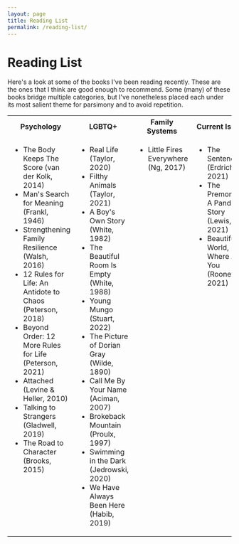 ```yaml
---
layout: page
title: Reading List
permalink: /reading-list/
---
```


# Reading List

Here's a look at some of the books I've been reading recently. These are the ones that I think are good enough to recommend. Some (many) of these books bridge multiple categories, but I've nonetheless placed each under its most salient theme for parsimony and to avoid repetition.

<table>
	<tr>
		<th>Psychology</th>
		<th>LGBTQ+</th>
		<th>Family Systems</th>
		<th>Current Issues</th>
		<th>Politics</th>
		<th>Classics</th>
	</tr>
	<tr style="vertical-align:top">
		<td>
			<ul>
				<li>The Body Keeps The Score (van der Kolk, 2014)</li>
				<li>Man's Search for Meaning (Frankl, 1946)</li>
				<li>Strengthening Family Resilience (Walsh, 2016)</li>
				<li>12 Rules for Life: An Antidote to Chaos (Peterson, 2018)</li>
				<li>Beyond Order: 12 More Rules for Life (Peterson, 2021)</li>
				<li>Attached (Levine & Heller, 2010)</li>
				<li>Talking to Strangers (Gladwell, 2019)</li>
				<li>The Road to Character (Brooks, 2015)</li>
			</ul>
		</td>
		<td>
			<ul>
				<li>Real Life (Taylor, 2020)</li>
				<li>Filthy Animals (Taylor, 2021)</li>
				<li>A Boy's Own Story (White, 1982)</li>
				<li>The Beautiful Room Is Empty (White, 1988)</li>
				<li>Young Mungo (Stuart, 2022)</li>
				<li>The Picture of Dorian Gray (Wilde, 1890)</li>
				<li>Call Me By Your Name (Aciman, 2007)</li>
				<li>Brokeback Mountain (Proulx, 1997)</li>
				<li>Swimming in the Dark (Jedrowski, 2020)</li>
				<li>We Have Always Been Here (Habib, 2019)</li>
			</ul>
		</td>
		<td>
			<ul>
				<li>Little Fires Everywhere (Ng, 2017)</li>
			</ul>
		</td>
		<td>
			<ul>
				<li>The Sentence (Erdrich, 2021)</li>
				<li>The Premonition: A Pandemic Story (Lewis, 2021)</li>
				<li>Beautiful World, Where Are You (Rooney, 2021)</li>
			</ul>
		</td>
		<td>
			<ul>
				<li>A Promised Land (Obama, 2020)</li>
			</ul>
		</td>
		<td>
			<ul>
				<li>1984 (Orwell, 1949)</li>
				<li>Animal Farm (Orwell, 1945)</li>
				<li>To Kill a Mockingbird (Lee, 1960)</li>
				<li>The Great Gatspy (Fitzgerald, 1925)</li>
				<li>Strange Case of Dr. Jekyll and Mr. Hyde (Stevenson, 1886)</li>
				<li>Frankenstein; or, The Modern Prometheus (Shelley, 1818)</li>
				<li>Alice's Adventures in Wonderland (Carroll, 1865)</li>
				<li>The Time Machine (Wells, 1895)</li>
				<li>Mrs. Dalloway (Woolf, 1925)</li>
				<li>Pride and Prejudice (Austen, 1813)</li>
			</ul>
		</td>
	</tr>
</table>
